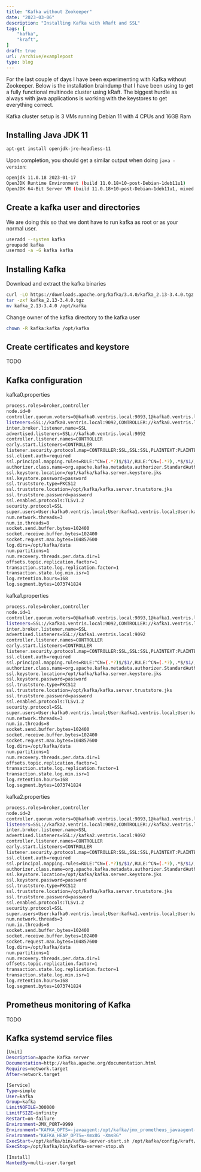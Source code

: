 ```yaml
---
title: "Kafka without Zookeeper"
date: "2023-03-06"
description: "Installing Kafka with kRaft and SSL"
tags: [
    "kafka",
    "kraft",
]
draft: true
url: /archive/examplepost
type: blog
---
```


For the last couple of days I have been experimenting with Kafka without Zookeeper. Below is the installation braindump that I have been using to get a fully functional multinode cluster using kRaft.
The biggest hurdle as always with java applications is working with the keystores to get everything correct.

Kafka cluster setup is 3 VMs running Debian 11 with 4 CPUs and 16GB Ram


## Installing Java JDK 11

```bash
apt-get install openjdk-jre-headless-11
```

Upon completion, you should get a similar output when doing `java -version`:
```bash
openjdk 11.0.18 2023-01-17
OpenJDK Runtime Environment (build 11.0.18+10-post-Debian-1deb11u1)
OpenJDK 64-Bit Server VM (build 11.0.18+10-post-Debian-1deb11u1, mixed mode, sharing)
```

## Create a kafka user and directories

We are doing this so that we dont have to run kafka as root or as your normal user.

```bash
useradd --system kafka
groupadd kafka
usermod -a -G kafka kafka
```


## Installing Kafka

Download and extract the kafka binaries

```bash
curl -LO https://downloads.apache.org/kafka/3.4.0/kafka_2.13-3.4.0.tgz /tmp/kafka_2.13-3.4.0.tgz
tar -zxf kafka_2.13-3.4.0.tgz
mv kafka_2.13-3.4.0 /opt/kafka
```

Change owner of the kafka directory to  the kafka user
```bash
chown -R kafka:kafka /opt/kafka
```


## Create certificates and keystore
TODO

## Kafka configuration

kafka0.properties
```bash
process.roles=broker,controller
node.id=0
controller.quorum.voters=0@kafka0.ventris.local:9093,1@kafka0.ventris.local:9093,2@kafka0.ventris.local:9093
listeners=SSL://kafka0.ventris.local:9092,CONTROLLER://kafka0.ventris.local:9093
inter.broker.listener.name=SSL
advertised.listeners=SSL://kafka0.ventris.local:9092
controller.listener.names=CONTROLLER
early.start.listeners=CONTROLLER
listener.security.protocol.map=CONTROLLER:SSL,SSL:SSL,PLAINTEXT:PLAINTEXT
ssl.client.auth=required
ssl.principal.mapping.rules=RULE:^CN=(.*?)$/$1/,RULE:^CN=(.*?),.*$/$1/,DEFAULT
authorizer.class.name=org.apache.kafka.metadata.authorizer.StandardAuthorizer
ssl.keystore.location=/opt/kafka/kafka.server.keystore.jks
ssl.keystore.password=password
ssl.truststore.type=PKCS12
ssl.truststore.location=/opt/kafka/kafka.server.truststore.jks
ssl.truststore.password=password
ssl.enabled.protocols:TLSv1.2
security.protocol=SSL
super.users=User:kafka0.ventris.local;User:kafka1.ventris.local;User:kafka2.ventris.local
num.network.threads=3
num.io.threads=8
socket.send.buffer.bytes=102400
socket.receive.buffer.bytes=102400
socket.request.max.bytes=104857600
log.dirs=/opt/kafka/data
num.partitions=1
num.recovery.threads.per.data.dir=1
offsets.topic.replication.factor=1
transaction.state.log.replication.factor=1
transaction.state.log.min.isr=1
log.retention.hours=168
log.segment.bytes=1073741824
```

kafka1.properties
```bash
process.roles=broker,controller
node.id=1
controller.quorum.voters=0@kafka0.ventris.local:9093,1@kafka1.ventris.local:9093,2@kafka2.ventris.local:9093
listeners=SSL://kafka1.ventris.local:9092,CONTROLLER://kafka1.ventris.local:9093
inter.broker.listener.name=SSL
advertised.listeners=SSL://kafka1.ventris.local:9092
controller.listener.names=CONTROLLER
early.start.listeners=CONTROLLER
listener.security.protocol.map=CONTROLLER:SSL,SSL:SSL,PLAINTEXT:PLAINTEXT
ssl.client.auth=required
ssl.principal.mapping.rules=RULE:^CN=(.*?)$/$1/,RULE:^CN=(.*?),.*$/$1/,DEFAULT
authorizer.class.name=org.apache.kafka.metadata.authorizer.StandardAuthorizer
ssl.keystore.location=/opt/kafka/kafka.server.keystore.jks
ssl.keystore.password=password
ssl.truststore.type=PKCS12
ssl.truststore.location=/opt/kafka/kafka.server.truststore.jks
ssl.truststore.password=password
ssl.enabled.protocols:TLSv1.2
security.protocol=SSL
super.users=User:kafka0.ventris.local;User:kafka1.ventris.local;User:kafka2.ventris.local
num.network.threads=3
num.io.threads=8
socket.send.buffer.bytes=102400
socket.receive.buffer.bytes=102400
socket.request.max.bytes=104857600
log.dirs=/opt/kafka/data
num.partitions=1
num.recovery.threads.per.data.dir=1
offsets.topic.replication.factor=1
transaction.state.log.replication.factor=1
transaction.state.log.min.isr=1
log.retention.hours=168
log.segment.bytes=1073741824
```

kafka2.properties
```bash
process.roles=broker,controller
node.id=2
controller.quorum.voters=0@kafka0.ventris.local:9093,1@kafka1.ventris.local:9093,2@kafka2.ventris.local:9093
listeners=SSL://kafka2.ventris.local:9092,CONTROLLER://kafka2.ventris.local:9093
inter.broker.listener.name=SSL
advertised.listeners=SSL://kafka2.ventris.local:9092
controller.listener.names=CONTROLLER
early.start.listeners=CONTROLLER
listener.security.protocol.map=CONTROLLER:SSL,SSL:SSL,PLAINTEXT:PLAINTEXT
ssl.client.auth=required
ssl.principal.mapping.rules=RULE:^CN=(.*?)$/$1/,RULE:^CN=(.*?),.*$/$1/,DEFAULT
authorizer.class.name=org.apache.kafka.metadata.authorizer.StandardAuthorizer
ssl.keystore.location=/opt/kafka/kafka.server.keystore.jks
ssl.keystore.password=password
ssl.truststore.type=PKCS12
ssl.truststore.location=/opt/kafka/kafka.server.truststore.jks
ssl.truststore.password=password
ssl.enabled.protocols:TLSv1.2
security.protocol=SSL
super.users=User:kafka0.ventris.local;User:kafka1.ventris.local;User:kafka2.ventris.local
num.network.threads=3
num.io.threads=8
socket.send.buffer.bytes=102400
socket.receive.buffer.bytes=102400
socket.request.max.bytes=104857600
log.dirs=/opt/kafka/data
num.partitions=1
num.recovery.threads.per.data.dir=1
offsets.topic.replication.factor=1
transaction.state.log.replication.factor=1
transaction.state.log.min.isr=1
log.retention.hours=168
log.segment.bytes=1073741824
```

## Prometheus monitoring of Kafka
TODO

## Kafka systemd service files

```bash
[Unit]
Description=Apache Kafka server
Documentation=http://kafka.apache.org/documentation.html
Requires=network.target
After=network.target

[Service]
Type=simple
User=kafka
Group=kafka
LimitNOFILE=300000
LimitFSIZE=infinity
Restart=on-failure
Environment=JMX_PORT=9999
Environment="KAFKA_OPTS=-javaagent:/opt/kafka/jmx_prometheus_javaagent-0.17.2.jar=7071:/opt/kafka/kafka-metrics.yml -Dcom.sun.management.jmxremote.host=localhost"
Environment="KAFKA_HEAP_OPTS=-Xmx8G -Xms8G"
ExecStart=/opt/kafka/bin/kafka-server-start.sh /opt/kafka/config/kraft/server.properties
ExecStop=/opt/kafka/bin/kafka-server-stop.sh

[Install]
WantedBy=multi-user.target
```
